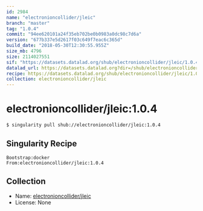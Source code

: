 ```yaml
---
id: 2984
name: "electronioncollider/jleic"
branch: "master"
tag: "1.0.4"
commit: "94ee620101a24f35eb702be0b0983a0dc98c7d6a"
version: "677b337e5d2617f03c649f7eac6c365d"
build_date: "2018-05-30T12:30:55.955Z"
size_mb: 4796
size: 2114027551
sif: "https://datasets.datalad.org/shub/electronioncollider/jleic/1.0.4/2018-05-30-94ee6201-677b337e/677b337e5d2617f03c649f7eac6c365d.simg"
datalad_url: https://datasets.datalad.org?dir=/shub/electronioncollider/jleic/1.0.4/2018-05-30-94ee6201-677b337e/
recipe: https://datasets.datalad.org/shub/electronioncollider/jleic/1.0.4/2018-05-30-94ee6201-677b337e/Singularity
collection: electronioncollider/jleic
---
```


# electronioncollider/jleic:1.0.4

```bash
$ singularity pull shub://electronioncollider/jleic:1.0.4
```

## Singularity Recipe

```singularity
Bootstrap:docker
From:electronioncollider/jleic:1.0.4
```

## Collection

 - Name: [electronioncollider/jleic](https://github.com/electronioncollider/jleic)
 - License: None

